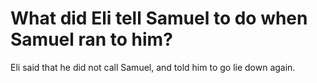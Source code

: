 # What did Eli tell Samuel to do when Samuel ran to him?

Eli said that he did not call Samuel, and told him to go lie down again.
